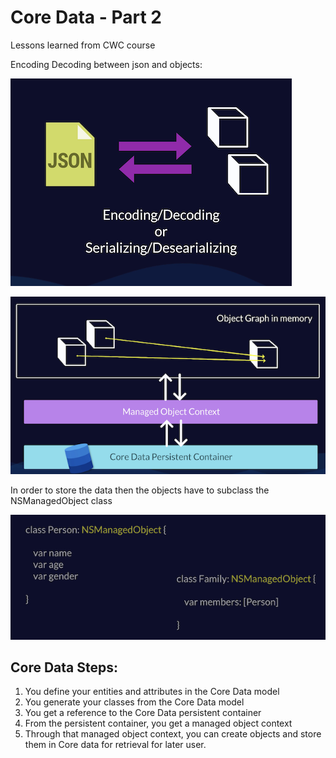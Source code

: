 # Core Data - Part 2

Lessons learned from CWC course

Encoding Decoding between json and objects:

![Untitled](images/core-data2/Untitled.png)

![Untitled](images/core-data2/Untitled%201.png)

In order to store the data then the objects have to subclass the NSManagedObject class

![Untitled](images/core-data2/Untitled%202.png)

## Core Data Steps:

1. You define your entities and attributes in the Core Data model
2. You generate your classes from the Core Data model
3. You get a reference to the Core Data persistent container
4. From the persistent container, you get a managed object context
5. Through that managed object context, you can create objects and store them in Core data for retrieval for later user.
